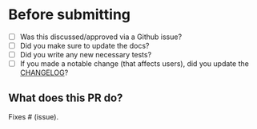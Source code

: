 # Before submitting

- [ ] Was this discussed/approved via a Github issue?
- [ ] Did you make sure to update the docs?   
- [ ] Did you write any new necessary tests?  
- [ ] If you made a notable change (that affects users), did you update the [CHANGELOG](https://github.com/alpineintuition/archipel/blob/master/CHANGELOG.md)?

## What does this PR do?
Fixes # (issue).
